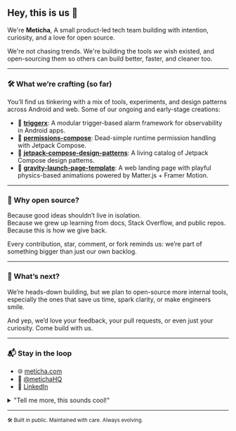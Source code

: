 ## Hey, this is us 👋

We're **Meticha**, A small product-led tech team building with intention, curiosity, and a love for open source.

We're not chasing trends. We're building the tools *we* wish existed, and open-sourcing them so others can build better, faster, and cleaner too.

---

### 🛠️ What we’re crafting (so far)

You’ll find us tinkering with a mix of tools, experiments, and design patterns across Android and web. Some of our ongoing and early-stage creations:

- 🧭 [**triggerx**](https://github.com/meticha/triggerx): A modular trigger-based alarm framework for observability in Android apps.
- 🔐 [**permissions-compose**](https://github.com/meticha/permissions-compose): Dead-simple runtime permission handling with Jetpack Compose.
- 🧱 [**jetpack-compose-design-patterns**](https://github.com/meticha/jetpack-compose-design-patterns): A living catalog of Jetpack Compose design patterns.
- 🌌 [**gravity-launch-page-template**](https://github.com/meticha/gravity-launch-page-template): A web landing page with playful physics-based animations powered by Matter.js + Framer Motion.

---

### 🍃 Why open source?

Because good ideas shouldn’t live in isolation.  
Because we grew up learning from docs, Stack Overflow, and public repos.  
Because this is how we give back.

Every contribution, star, comment, or fork reminds us: we’re part of something bigger than just our own backlog.

---

### 🔭 What’s next?

We’re heads-down building, but we plan to open-source more internal tools, especially the ones that save us time, spark clarity, or make engineers smile.

And yep, we’d love your feedback, your pull requests, or even just your curiosity. Come build with us.

---

### 📬 Stay in the loop

- 🌐 [meticha.com](https://meticha.com)
- 🧵 [@metichaHQ](https://twitter.com/metichaHQ)
- 💼 [LinkedIn](https://www.linkedin.com/company/meticha)

<details>
  <summary>"Tell me more, this sounds cool!"</summary>
  <br>

- Our work blends **Android**, **Jetpack Compose**, **React**, **Vite**, **Framer Motion**, and just enough 🪄 animation to make things feel alive.
- We believe in **small teams**, **clean APIs**, and **delightful defaults**.
- Most of our ideas start with *“this should be simpler.”*

</details>

---

<sub>🛠️ Built in public. Maintained with care. Always evolving.</sub>
